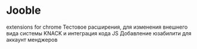 # Jooble
extensions for chrome
Тестовое расширения, для изменения внешнего вида системы KNACK и интеграция кода JS
Добавление юзабилити для аккаунт менджеров
